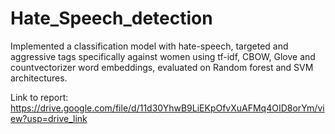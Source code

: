 # Hate_Speech_detection
Implemented a classification model with hate-speech, targeted and aggressive tags specifically against women using tf-idf, CBOW, Glove and countvectorizer word embeddings, evaluated on Random forest and SVM architectures.

Link to report: https://drive.google.com/file/d/11d30YhwB9LiEKpOfvXuAFMq4OID8orYm/view?usp=drive_link

